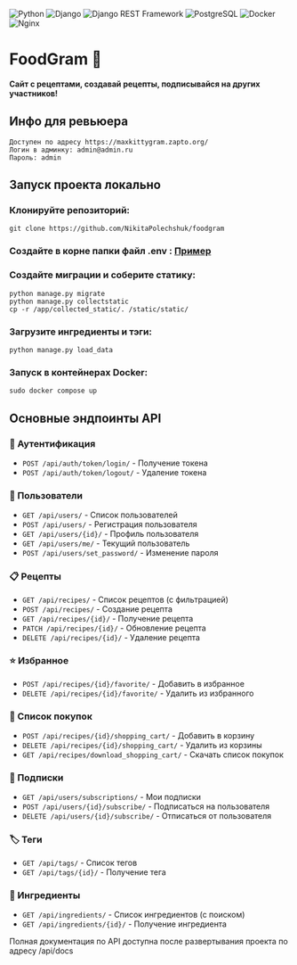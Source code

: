 ![Python](https://img.shields.io/badge/Python-3776AB?logo=python&logoColor=white&style=flat)
![Django](https://img.shields.io/badge/Django-092E20?logo=django&logoColor=white&style=flat)
![Django REST Framework](https://img.shields.io/badge/DRF-red?logo=django&logoColor=white&style=flat)
![PostgreSQL](https://img.shields.io/badge/PostgreSQL-4169E1?logo=postgresql&logoColor=white&style=flat)
![Docker](https://img.shields.io/badge/Docker-2496ED?logo=docker&logoColor=white&style=flat)
![Nginx](https://img.shields.io/badge/Nginx-009639?logo=nginx&logoColor=white&style=flat)

# FoodGram 🍕

**Сайт с рецептами, создавай рецепты, подписывайся на других участников!**

## Инфо для ревьюера
```
Доступен по адресу https://maxkittygram.zapto.org/
Логин в админку: admin@admin.ru
Пароль: admin
```

## Запуск проекта локально

### Клонируйте репозиторий:
```
git clone https://github.com/NikitaPolechshuk/foodgram
```

### Создайте в корне папки файл .env : [Пример](https://github.com/NikitaPolechshuk/foodgram/blob/main/.env.example)

### Создайте миграции и соберите статику:
```
python manage.py migrate
python manage.py collectstatic
cp -r /app/collected_static/. /static/static/    
```

### Загрузите ингредиенты и тэги:
```
python manage.py load_data
```

### Запуск в контейнерах Docker:
```
sudo docker compose up
```

## Основные эндпоинты API

### 🔐 Аутентификация
- `POST /api/auth/token/login/` - Получение токена
- `POST /api/auth/token/logout/` - Удаление токена

### 👥 Пользователи
- `GET /api/users/` - Список пользователей
- `POST /api/users/` - Регистрация пользователя
- `GET /api/users/{id}/` - Профиль пользователя
- `GET /api/users/me/` - Текущий пользователь
- `POST /api/users/set_password/` - Изменение пароля

### 📋 Рецепты
- `GET /api/recipes/` - Список рецептов (с фильтрацией)
- `POST /api/recipes/` - Создание рецепта
- `GET /api/recipes/{id}/` - Получение рецепта
- `PATCH /api/recipes/{id}/` - Обновление рецепта
- `DELETE /api/recipes/{id}/` - Удаление рецепта

### ⭐ Избранное
- `POST /api/recipes/{id}/favorite/` - Добавить в избранное
- `DELETE /api/recipes/{id}/favorite/` - Удалить из избранного

### 🛒 Список покупок
- `POST /api/recipes/{id}/shopping_cart/` - Добавить в корзину
- `DELETE /api/recipes/{id}/shopping_cart/` - Удалить из корзины
- `GET /api/recipes/download_shopping_cart/` - Скачать список покупок

### 👥 Подписки
- `GET /api/users/subscriptions/` - Мои подписки
- `POST /api/users/{id}/subscribe/` - Подписаться на пользователя
- `DELETE /api/users/{id}/subscribe/` - Отписаться от пользователя

### 🏷️ Теги
- `GET /api/tags/` - Список тегов
- `GET /api/tags/{id}/` - Получение тега

### 🥗 Ингредиенты
- `GET /api/ingredients/` - Список ингредиентов (с поиском)
- `GET /api/ingredients/{id}/` - Получение ингредиента

Полная документация по API доступна после развертывания проекта по адресу /api/docs


